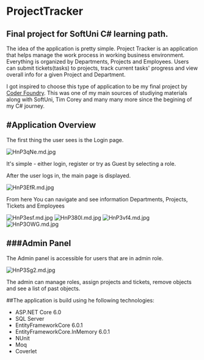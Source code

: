 # ProjectTracker
 Final project for SoftUni C# learning path.
------------------------

The idea of the application is pretty simple.
Project Tracker is an application that helps manage the work process in working business environment.
Everything is organized by Departments, Projects and Employees.
Users can submit tickets(tasks) to projects, track current tasks' progress and view overall info for a given Project and Department.

I got inspired to choose this type of application to be my final project by <a href="https://www.youtube.com/@CoderFoundry">Coder Foundry</a>.
This was one of my main sources of studiying materials along with SoftUni, Tim Corey and many many more since the begining of my C# journey.

#Application Overview
-----------------------

The first thing the user sees is the Login page.

<img src="https://iili.io/HnP3qNe.md.jpg" alt="HnP3qNe.md.jpg" border="0">

It's simple - either login, register or try as Guest by selecting a role.

After the user logs in, the main page is displayed.

<img src="https://iili.io/HnP3EfR.md.jpg" alt="HnP3EfR.md.jpg" border="0">

From here You can navigate and see information Departments, Projects, Tickets and Employees

<img src="https://iili.io/HnP3esf.md.jpg" alt="HnP3esf.md.jpg" border="0">
<img src="https://iili.io/HnP380l.md.jpg" alt="HnP380l.md.jpg" border="0">
<img src="https://iili.io/HnP3vf4.md.jpg" alt="HnP3vf4.md.jpg" border="0">
<img src="https://iili.io/HnP3OWG.md.jpg" alt="HnP3OWG.md.jpg" border="0">

###Admin Panel
--------------

The Admin panel is accessible for users that are in admin role.

<img src="https://iili.io/HnP3Sg2.md.jpg" alt="HnP3Sg2.md.jpg" border="0">

The admin can manage roles, assign projects and tickets, remove objects and see a list of past objects.


##The application is build using he following technologies:

- ASP.NET Core 6.0
- SQL Server
- EntityFrameworkCore 6.0.1
- EntityFrameworkCore.InMemory 6.0.1
- NUnit
- Moq
- Coverlet
